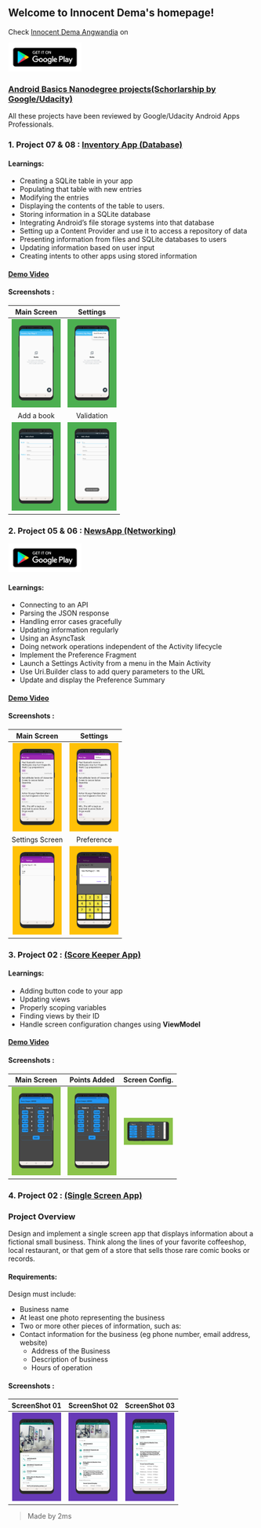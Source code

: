 ## Welcome to Innocent Dema's homepage!

Check [Innocent Dema Angwandia](https://play.google.com/store/apps/developer?id=Innocent+Dema+Angwandia) on

[<img src="images/google-play-badge.png" width="150">](https://play.google.com/store/apps/developer?id=Innocent+Dema+Angwandia)

### [Android Basics Nanodegree projects(Schorlarship by Google/Udacity)](https://confirm.udacity.com/3XDREDPM)

All these projects have been reviewed by Google/Udacity Android Apps Professionals.

### 1. Project 07 & 08 : [Inventory App (Database)](https://github.com/angwandi/Books) 

#### Learnings: 
* Creating a SQLite table in your app
* Populating that table with new entries
* Modifying the entries
* Displaying the contents of the table to users.
* Storing information in a SQLite database
* Integrating Android’s file storage systems into that database
* Setting up a Content Provider and use it to access a repository of data
* Presenting information from files and SQLite databases to users
* Updating information based on user input
* Creating intents to other apps using stored information

#### [Demo Video](https://www.youtube.com/watch?v=JlT3Z2kI5RE&t=4s)

#### Screenshots :

Main Screen | Settings  
:---------: | :-------: 
<img src="images/screener_1530085045582.png" width="100"> | <img src="images/screener_1530085086286.png" width="100"> 
Add a book | Validation | 
<img src="images/screener_1530085118895.png" width="100"> | <img src="images/screener_1530085147843.png" width="100"> 

### 2. Project 05 & 06 : [NewsApp (Networking)](https://github.com/angwandi/NewsAppABNSGU) 

[<img src="images/google-play-badge.png" width="150">](https://play.google.com/store/apps/details?id=com.play1training.demad.newsapp)

#### Learnings: 
* Connecting to an API
* Parsing the JSON response
* Handling error cases gracefully
* Updating information regularly
* Using an AsyncTask
* Doing network operations independent of the Activity lifecycle
* Implement the Preference Fragment
* Launch a Settings Activity from a menu in the Main Activity
* Use Uri.Builder class to add query parameters to the URL
* Update and display the Preference Summary

#### [Demo Video](https://www.youtube.com/watch?v=oA2RqZK7JZo&t=43s)

#### Screenshots :

Main Screen | Settings 
:---------: | :------: 
<img src="images/na1.png" width="100"> | <img src="images/na2.png" width="100"> 
 Settings Screen | Preference
<img src="images/na3.png" width="100"> | <img src="images/na4.png" width="100"> 

### 3. Project 02 : [(Score Keeper App)](https://github.com/angwandi/ScoreKeeperABNSG) 

#### Learnings: 
* Adding button code to your app
* Updating views
* Properly scoping variables
* Finding views by their ID
* Handle screen configuration changes using **ViewModel**

#### [Demo Video](https://www.youtube.com/watch?v=UePwKT9s5Fk&feature=youtu.be)

#### Screenshots :

Main Screen | Points Added | Screen Config.
:----------:| :-----------:| :------------:
<img src="images/sc1.png" width="100"> | <img src="images/sc2.png" width="100"> | <img src="images/sc3.png" width="100">

### 4. Project 02 : [(Single Screen App)](https://github.com/angwandi/SingleScreenApp) 

### Project Overview
Design and implement a single screen app that displays information about a fictional small business. Think along the lines of your favorite coffeeshop, local restaurant, or that gem of a store that sells those rare comic books or records.

#### Requirements: 

Design must include:

* Business name
* At least one photo representing the business
* Two or more other pieces of information, such as:
* Contact information for the business (eg phone number, email address, website)
  * Address of the Business
  * Description of business
  * Hours of operation

#### Screenshots :

ScreenShot 01 | ScreenShot 02| ScreenShot 03
:----------:| :-----------:| :------------:
<img src="images/ss1.png" width="100"> | <img src="images/ss2.png" width="100"> | <img src="images/ss3.png" width="100">



> Made by 2ms




